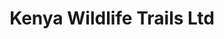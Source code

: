 ---
title: "Kenya Wildlife Trails Ltd"
url: /nairobi/kenya-wildlife-trails-ltd/
shop: travel agency
---